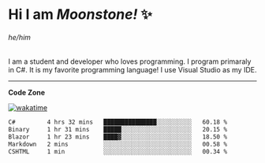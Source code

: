
<!--
**MoonstoneStudios/MoonstoneStudios** is a ✨ _special_ ✨ repository because its `README.md` (this file) appears on your GitHub profile.

Here are some ideas to get you started:

- 🔭 I’m currently working on ...
- 🌱 I’m currently learning ...
- 👯 I’m looking to collaborate on ...
- 🤔 I’m looking for help with ...
- 💬 Ask me about ...
- 📫 How to reach me: ...
- 😄 Pronouns: ...
- ⚡ Fun fact: ...
-->

# Hi I am _Moonstone!_  ✨
###### he/him

I am a student and developer who loves programming.
I program primaraly in C#. It is my favorite programming language! I use Visual Studio as my IDE.

---

**Code Zone**


[![wakatime](https://wakatime.com/badge/user/35c755da-7226-42ef-89f9-892c03fbcf7e.svg?style=for-the-badge)](https://wakatime.com/@35c755da-7226-42ef-89f9-892c03fbcf7e)
<!--START_SECTION:waka-->

```txt
C#         4 hrs 32 mins   ███████████████░░░░░░░░░░   60.18 %
Binary     1 hr 31 mins    █████░░░░░░░░░░░░░░░░░░░░   20.15 %
Blazor     1 hr 23 mins    ████▓░░░░░░░░░░░░░░░░░░░░   18.50 %
Markdown   2 mins          ░░░░░░░░░░░░░░░░░░░░░░░░░   00.58 %
CSHTML     1 min           ░░░░░░░░░░░░░░░░░░░░░░░░░   00.34 %
```

<!--END_SECTION:waka-->
